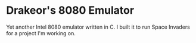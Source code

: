 # Drakeor's 8080 Emulator
Yet another Intel 8080 emulator written in C. 
I built it to run Space Invaders for a project I'm working on.
